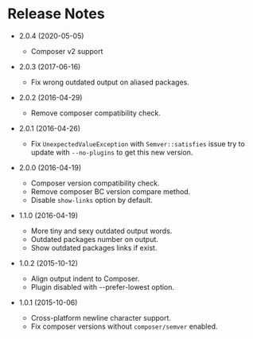 # Release Notes

* 2.0.4 (2020-05-05)

  * Composer v2 support

* 2.0.3 (2017-06-16)

  * Fix wrong outdated output on aliased packages.

* 2.0.2 (2016-04-29)

  * Remove composer compatibility check.

* 2.0.1 (2016-04-26)

  * Fix `UnexpectedValueException` with `Semver::satisfies` issue
 try to update with `--no-plugins` to get this new version.

* 2.0.0 (2016-04-19)

  * Composer version compatibility check.
  * Remove composer BC version compare method.
  * Disable `show-links` option by default.

* 1.1.0 (2016-04-19)

  * More tiny and sexy outdated output words.
  * Outdated packages number on output.
  * Show outdated packages links if exist.

* 1.0.2 (2015-10-12)

  * Align output indent to Composer.
  * Plugin disabled with --prefer-lowest option.

* 1.0.1 (2015-10-06)

  * Cross-platform newline character support.
  * Fix composer versions without `composer/semver` enabled.
